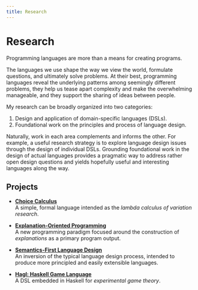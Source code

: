 ```yaml
---
title: Research
---
```


# Research

Programming languages are more than a means for creating programs.

The languages we use shape the way we view the world, formulate questions, and
ultimately solve problems. At their best, programming languages reveal the
underlying patterns among seemingly different problems, they help us tease
apart complexity and make the overwhelming manageable, and they support the
sharing of ideas between people.

My research can be broadly organized into two categories:

 1. Design and application of domain-specific languages (DSLs).
 2. Foundational work on the principles and process of language design.

Naturally, work in each area complements and informs the other. For
example, a useful research strategy is to explore language design issues
through the design of individual DSLs. Grounding foundational work in the
design of actual languages provides a pragmatic way to address rather open
design questions and yields hopefully useful and interesting languages along
the way.


## Projects

 *  **[Choice Calculus](/projects/choice-calculus.html)** <br> A simple, formal
    language intended as the *lambda calculus of variation research*.
    
 *  **[Explanation-Oriented Programming](/projects/xop.html)** <br> A new
    programming paradigm focused around the construction of *explanations* as a
    primary program output.
 
 *  **[Semantics-First Language Design](/projects/semantics-first.html)** <br>
    An inversion of the typical language design process, intended to produce
    more principled and easily extensible languages.
 
 *  **[Hagl: Haskell Game Language](/projects/hagl.html)** <br> A DSL embedded in Haskell for
    *experimental game theory*.
